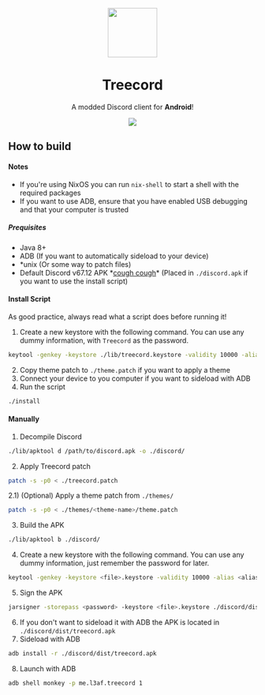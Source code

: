 <p align="center">
    <img src="https://i.imgur.com/pysYvXG_d.webp?maxwidth=760&fidelity=grand" width="100" />
</p>
<h1 align="center">Treecord</h1>
<p align="center">A modded Discord client for <b>Android</b>!</p>
<p align="center">
    <a href="https://discord.gg/uKRZJqVt5n" target="_blank">
        <img src="https://img.shields.io/discord/829183921446322246.svg?style=for-the-badge&label=&logo=discord&logoColor=ffffff&color=7389D8&labelColor=6A7EC2" />
    </a>
</p>

## How to build

#### Notes
- If you're using NixOS you can run `nix-shell` to start a shell with the required packages
- If you want to use ADB, ensure that you have enabled USB debugging and that your computer is trusted

##### Prequisites

- Java 8+
- ADB (If you want to automatically sideload to your device)
- *unix (Or some way to patch files)
- Default Discord v67.12 APK \*[cough cough](https://apkpure.com/discord-talk-video-chat-hang-out-with-friends/com.discord/)\* (Placed in `./discord.apk` if you want to use the install script)


#### Install Script

As good practice, always read what a script does before running it!

1) Create a new keystore with the following command. You can use any dummy information, with `Treecord` as the password.
```sh
keytool -genkey -keystore ./lib/treecord.keystore -validity 10000 -alias Treecord
```

2) Copy theme patch to `./theme.patch` if you want to apply a theme
3) Connect your device to you computer if you want to sideload with ADB
4) Run the script
```sh
./install
```

#### Manually

1) Decompile Discord
```sh
./lib/apktool d /path/to/discord.apk -o ./discord/
```
2) Apply Treecord patch
```sh
patch -s -p0 < ./treecord.patch
```
2.1) (Optional) Apply a theme patch from `./themes/`
```sh
patch -s -p0 < ./themes/<theme-name>/theme.patch
```
3) Build the APK
```sh
./lib/apktool b ./discord/
```
4) Create a new keystore with the following command. You can use any dummy information, just remember the password for later.
```sh
keytool -genkey -keystore <file>.keystore -validity 10000 -alias <alias>
```
5) Sign the APK
```sh
jarsigner -storepass <password> -keystore <file>.keystore ./discord/dist/treecord.apk <alias>
```
6) If you don't want to sideload it with ADB the APK is located in `./discord/dist/treecord.apk`
7) Sideload with ADB
```sh
adb install -r ./discord/dist/treecord.apk
```
8) Launch with ADB 
```sh
adb shell monkey -p me.l3af.treecord 1
```

